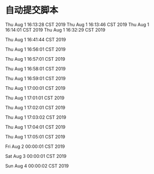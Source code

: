 # 自动提交脚本
Thu Aug  1 16:13:28 CST 2019
Thu Aug  1 16:13:46 CST 2019
Thu Aug  1 16:14:01 CST 2019
Thu Aug  1 16:32:29 CST 2019

Thu Aug  1 16:41:44 CST 2019

Thu Aug  1 16:56:01 CST 2019

Thu Aug  1 16:57:01 CST 2019

Thu Aug  1 16:58:01 CST 2019

Thu Aug  1 16:59:01 CST 2019

Thu Aug  1 17:00:01 CST 2019

Thu Aug  1 17:01:01 CST 2019

Thu Aug  1 17:02:01 CST 2019

Thu Aug  1 17:03:02 CST 2019

Thu Aug  1 17:04:01 CST 2019

Thu Aug  1 17:05:01 CST 2019

Fri Aug  2 00:00:01 CST 2019

Sat Aug  3 00:00:01 CST 2019

Sun Aug  4 00:00:02 CST 2019

